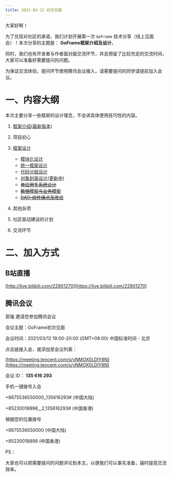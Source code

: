 ```yaml
---
title: 2021-03-12 初次见面
---
```



大家好啊！

为了兑现对社区的承诺，我们计划开展第一次 `GoFrame` 技术分享（线上见面会）！本次分享的主题是： **GoFrame框架介绍及设计**。

同时，我们也有开发者与作者面对面交流环节，并且预留了比较充足的交流时间，大家可以准备好需要提问的问题。

为保证交流体验，提问环节使用腾讯会议接入，请需要提问的同学请提前加入会议。

# 一、内容大纲

本次主要分享一些框架的设计理念，不会讲具体使用技巧性的内容。

1. [框架介绍(最新版本)](https://goframe.org/pages/viewpage.action?pageId=1114119)
2. 项目初心
3. [框架设计](/docs/框架设计/框架设计)


   - [模块化设计](/docs/框架设计/模块化设计)
   - [统一框架设计](/docs/框架设计/统一框架设计)
   - [代码分层设计](/docs/框架设计/工程开发设计/代码分层设计)
   - [对象封装设计(更新中)](https://goframe.org/pages/viewpage.action?pageId=3672526)
   - ~~[单应用多系统设计](https://goframe.org/pages/viewpage.action?pageId=3672600)~~
   - ~~[数据模型与业务模型](/docs/框架设计/工程开发设计/数据模型与业务模型)~~
   - ~~[DAO-组件痛点及改进](/docs/框架设计/工程开发设计/DAO封装设计/DAO-组件痛点及改进)~~
4. 其他杂项
5. 社区驱动建设的计划
6. 交流环节

# 二、加入方式

## B站直播

[http://live.bilibili.com/22901270](https://live.bilibili.com/22901270)

## 腾讯会议

郭强 邀请您参加腾讯会议

会议主题：GoFrame初次见面

会议时间：2021/03/12 19:00-20:00 (GMT+08:00) 中国标准时间 - 北京

点击链接入会，或添加至会议列表：

[https://meeting.tencent.com/s/yNMOX0LDlY8N](https://meeting.tencent.com/s/yNMOX0LDlY8N)

会议 ID： **135 616 293**

手机一键拨号入会

+8675536550000,,135616293# (中国大陆)

+85230018898,,,2,135616293# (中国香港)

根据您的位置拨号

+8675536550000 (中国大陆)

+85230018898 (中国香港)

PS：

大家也可以把需要提问的问题评论到本文，以便我们可以事先准备，届时提高交流效率。